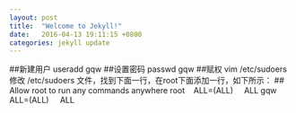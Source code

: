 ```yaml
---
layout: post
title:  "Welcome to Jekyll!"
date:   2016-04-13 19:11:15 +0800
categories: jekyll update
---
```


##新建用户
useradd gqw
##设置密码
passwd gqw
##赋权
vim /etc/sudoers
修改 /etc/sudoers 文件，找到下面一行，在root下面添加一行，如下所示：
\## Allow root to run any commands anywhere
root    ALL=(ALL)     ALL
gqw   ALL=(ALL)     ALL

